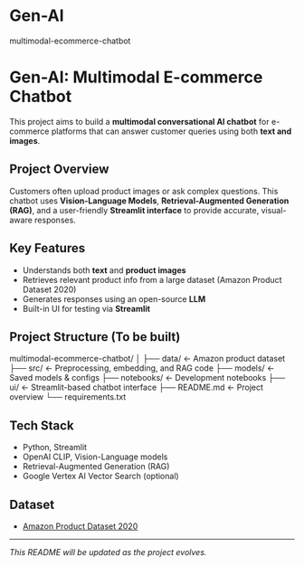 # Gen-AI
multimodal-ecommerce-chatbot

# Gen-AI: Multimodal E-commerce Chatbot

This project aims to build a **multimodal conversational AI chatbot** for e-commerce platforms that can answer customer queries using both **text and images**.

## Project Overview
Customers often upload product images or ask complex questions. This chatbot uses **Vision-Language Models**, **Retrieval-Augmented Generation (RAG)**, and a user-friendly **Streamlit interface** to provide accurate, visual-aware responses.

## Key Features
- Understands both **text** and **product images**
- Retrieves relevant product info from a large dataset (Amazon Product Dataset 2020)
- Generates responses using an open-source **LLM**
- Built-in UI for testing via **Streamlit**

## Project Structure (To be built)
multimodal-ecommerce-chatbot/
│
├── data/         ← Amazon product dataset
├── src/          ← Preprocessing, embedding, and RAG code
├── models/       ← Saved models & configs
├── notebooks/    ← Development notebooks
├── ui/           ← Streamlit-based chatbot interface
├── README.md     ← Project overview
└── requirements.txt
## Tech Stack
- Python, Streamlit
- OpenAI CLIP, Vision-Language models
- Retrieval-Augmented Generation (RAG)
- Google Vertex AI Vector Search (optional)

## Dataset
- [Amazon Product Dataset 2020](https://www.kaggle.com/datasets/promptcloud/amazon-product-dataset-2020)

---

*This README will be updated as the project evolves.*